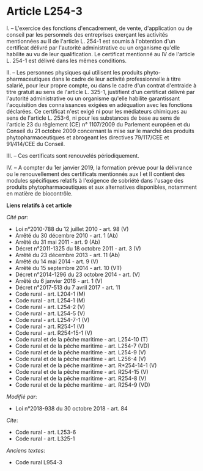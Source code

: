 # Article L254-3

I. – L'exercice des fonctions d'encadrement, de vente, d'application ou de conseil par les personnels des entreprises
exerçant les activités mentionnées au II de l'article L. 254-1 est soumis à l'obtention d'un certificat délivré par
l'autorité administrative ou un organisme qu'elle habilite au vu de leur qualification. Le certificat mentionné au IV de
l'article L. 254-1 est délivré dans les mêmes conditions.

II. – Les personnes physiques qui utilisent les produits phyto-pharmaceutiques dans le cadre de leur activité professionnelle
à titre salarié, pour leur propre compte, ou dans le cadre d'un contrat d'entraide à titre gratuit au sens de l'article L.
325-1, justifient d'un certificat délivré par l'autorité administrative ou un organisme qu'elle habilite garantissant
l'acquisition des connaissances exigées en adéquation avec les fonctions déclarées. Ce certificat n'est exigé ni pour les
médiateurs chimiques au sens de l'article L. 253-6, ni pour les substances de base au sens de l'article 23 du règlement (CE)
n° 1107/2009 du Parlement européen et du Conseil du 21 octobre 2009 concernant la mise sur le marché des produits
phytopharmaceutiques et abrogeant les directives 79/117/CEE et 91/414/CEE du Conseil.

III. – Ces certificats sont renouvelés périodiquement.

IV. – A compter du 1er janvier 2019, la formation prévue pour la délivrance ou le renouvellement des certificats mentionnés
aux I et II contient des modules spécifiques relatifs à l'exigence de sobriété dans l'usage des produits phytopharmaceutiques
et aux alternatives disponibles, notamment en matière de biocontrôle.

**Liens relatifs à cet article**

_Cité par_:

  - Loi n°2010-788 du 12 juillet 2010 - art. 98 (V)
  - Arrêté du 30 décembre 2010 - art. 1 (Ab)
  - Arrêté du 31 mai 2011 - art. 9 (Ab)
  - Décret n°2011-1325 du 18 octobre 2011 - art. 3 (V)
  - Arrêté du 23 décembre 2013 - art. 11 (Ab)
  - Arrêté du 14 mai 2014 - art. 9 (V)
  - Arrêté du 15 septembre 2014 - art. 10 (VT)
  - Décret n°2014-1296 du 23 octobre 2014 - art. (V)
  - Arrêté du 6 janvier 2016 - art. 1 (V)
  - Décret n°2017-513 du 7 avril 2017 - art. 11
  - Code rural - art. L204-1 (M)
  - Code rural - art. L254-1 (M)
  - Code rural - art. L254-2 (V)
  - Code rural - art. L254-5 (V)
  - Code rural - art. L254-7-1 (V)
  - Code rural - art. R254-1 (V)
  - Code rural - art. R254-15-1 (V)
  - Code rural et de la pêche maritime - art. L254-10 (T)
  - Code rural et de la pêche maritime - art. L254-7 (VD)
  - Code rural et de la pêche maritime - art. L254-9 (V)
  - Code rural et de la pêche maritime - art. L256-4 (V)
  - Code rural et de la pêche maritime - art. R*254-14-1 (V)
  - Code rural et de la pêche maritime - art. R254-15 (V)
  - Code rural et de la pêche maritime - art. R254-8 (V)
  - Code rural et de la pêche maritime - art. R254-9 (VD)

_Modifié par_:

  - Loi n°2018-938 du 30 octobre 2018 - art. 84

_Cite_:

  - Code rural - art. L253-6
  - Code rural - art. L325-1

_Anciens textes_:

  - Code rural L954-3
